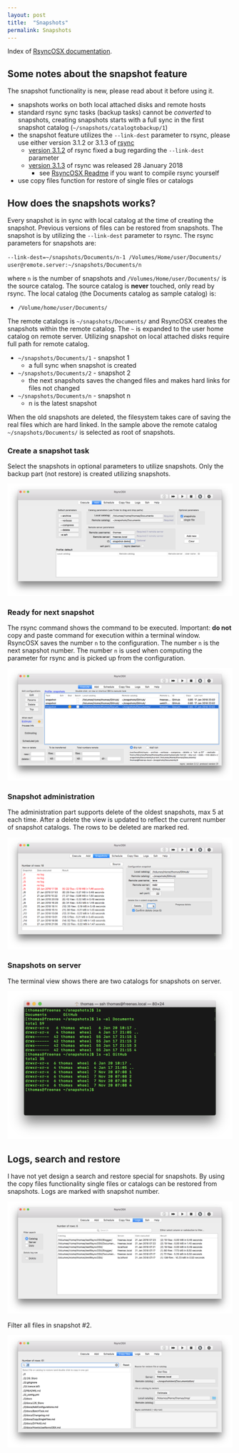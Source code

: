 ```yaml
---
layout: post
title:  "Snapshots"
permalink: Snapshots
---
```

Index of [RsyncOSX documentation](/AboutRsyncOSX).

## Some notes about the snapshot feature

The snapshot functionality is new, please read about it before using it.
- snapshots works on both local attached disks and remote hosts
- standard rsync sync tasks (backup tasks) cannot be *converted* to snapshots, creating snapshots starts with a full sync in the first snapshot catalog (`~/snapshots/catalogtobackup/1`)
- the snapshot feature utilizes the `--link-dest` parameter to rsync, please use either version 3.1.2 or 3.1.3 of [rsync](https://rsync.samba.org/)
  - [version 3.1.2](https://download.samba.org/pub/rsync/src/rsync-3.1.2-NEWS) of rsync fixed a bug regarding the `--link-dest` parameter
  - [version 3.1.3](https://download.samba.org/pub/rsync/src/rsync-3.1.3-NEWS) of rsync was released 28 January 2018
    - see [RsyncOSX Readme](https://github.com/rsyncOSX/RsyncOSX) if you want to compile rsync yourself
- use copy files function for restore of single files or catalogs

## How does the snapshots works?

Every snapshot is in sync with local catalog at the time of creating the snapshot. Previous versions of files can be restored from snapshots. The snapshot is by utilizing the `--link-dest` parameter to rsync. The rsync parameters for snapshots are:

`--link-dest=~/snapshots/Documents/n-1 /Volumes/Home/user/Documents/ user@remote.server:~/snapshots/Documents/n`

where `n` is the number of snapshots and `/Volumes/Home/user/Documents/` is the source catalog. The source catalog is **never** touched, only read by rsync. The local catalog (the Documents catalog as sample catalog) is:

- `/Volume/home/user/Documents/`

The remote catalogs is `~/snapshots/Documents/` and RsyncOSX creates the snapshots within the remote catalog. The `~` is expanded to the user home catalog on remote server. Utilizing snapshot on local attached disks require full path for remote catalog.

- `~/snapshots/Documents/1` - snapshot 1
  - a full sync when snapshot is created
- `~/snapshots/Documents/2` - snapshot 2
  - the next snapshots saves the changed files and makes hard links for files not changed
- `~/snapshots/Documents/n` - snapshot n
  - n is the latest snapshot

When the old snapshots are deleted, the filesystem takes care of saving the real files which are hard linked.  In the sample above the remote catalog `~/snapshots/Documents/` is selected as root of snapshots.

### Create a snapshot task

Select the snapshots in optional parameters to utilize snapshots. Only the backup part (not restore) is created utilizing snapshots.

![Main view](/images/screenshots/master/snapshots/createtask.png)

### Ready for next snapshot

The rsync command shows the command to be executed. Important: **do not** copy and paste command for execution within a terminal window. RsyncOSX saves the number `n` to the configuration. The number `n` is the next snapshot number. The number `n` is used when computing the parameter for rsync and is picked up from the configuration.

![Main view](/images/screenshots/master/snapshots/readyforbackup.png)

### Snapshot administration

The administration part supports delete of the oldest snapshots, max 5 at each time. After a delete the view is updated to reflect the current number of snapshot catalogs. The rows to be deleted are marked red.

![Main view](/images/screenshots/master/snapshots/delete.png)

### Snapshots on server

The terminal view shows there are two catalogs for snapshots on server.

![Main view](/images/screenshots/master/snapshots/snapshotroot.png)

## Logs, search and restore

I have not yet design a search and restore special for snapshots. By using the copy files functionality single files or catalogs can be restored from snapshots. Logs are marked with snapshot number.

![Main view](/images/screenshots/master/snapshots/copyfiles1.png)

Filter all files in snapshot #2.

![Main view](/images/screenshots/master/snapshots/copyfiles2.png)
